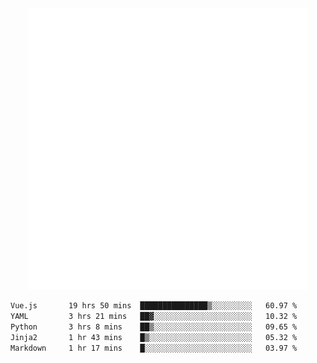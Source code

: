 <div align="center">
    <a href="https://konst.fish">
        <img src="https://raw.githubusercontent.com/konstfish/konstfish/master/fish.svg" alt="Logo" width="450"/>
    </a>
</div>

<!--START_SECTION:waka-->

```txt
Vue.js       19 hrs 50 mins  ███████████████▒░░░░░░░░░   60.97 %
YAML         3 hrs 21 mins   ██▓░░░░░░░░░░░░░░░░░░░░░░   10.32 %
Python       3 hrs 8 mins    ██▒░░░░░░░░░░░░░░░░░░░░░░   09.65 %
Jinja2       1 hr 43 mins    █▒░░░░░░░░░░░░░░░░░░░░░░░   05.32 %
Markdown     1 hr 17 mins    █░░░░░░░░░░░░░░░░░░░░░░░░   03.97 %
```

<!--END_SECTION:waka-->
